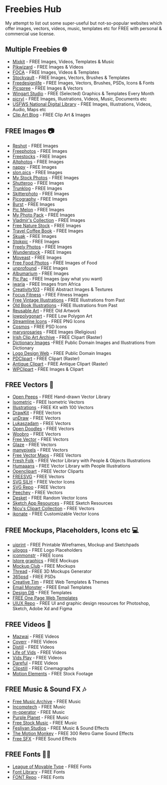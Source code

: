 # Freebies Hub
My attempt to list out some super-useful but not-so-popular websites which offer images, vectors, videos, music, templates etc for FREE with personal &amp; commercial use license.

## Multiple Freebies 🌐
<ul>
    <li><a data-cke-saved-href="https://mixkit.co/" href="https://mixkit.co/" rel="external nofollow">Mixkit</a> - FREE Images, Videos, Templates &amp; Music</li>
    <li><a data-cke-saved-href="https://pikwizard.com/" href="https://pikwizard.com/" rel="external nofollow">Pikwizard</a> - FREE Images &amp; Videos</li>
    <li><a data-cke-saved-href="https://focastock.com/" href="https://focastock.com/" rel="external nofollow">FOCA</a> - FREE Images, Videos &amp; Templates</li>
    <li><a data-cke-saved-href="https://www.stockvault.net/" href="https://www.stockvault.net/" rel="external nofollow">Stockvault</a> - FREE Images, Vectors, Brushes &amp; Templates</li>
    <li><a data-cke-saved-href="https://freedesignfile.com/" href="https://freedesignfile.com/" rel="external nofollow">Freedesignlife</a> - FREE Images, Vectors, Brushes, PSDs, Icons &amp; Fonts</li>
    <li><a data-cke-saved-href="https://picspree.com/en" href="https://picspree.com/en" rel="external nofollow">Picspree</a> - FREE Images &amp; Vectors</li>
    <li><a data-cke-saved-href="https://wingsart.studio/#subscribe" href="https://wingsart.studio/#subscribe" rel="external nofollow">Wingart Studio</a> - FREE (Selected) Graphics &amp; Templates Every Month</li>
    <li><a data-cke-saved-href="https://picryl.com/" href="https://picryl.com/" rel="external nofollow">picryl</a> - FREE Images, Illustrations, Videos, Music, Documents etc</li>
    <li><a data-cke-saved-href="https://digitalmedia.fws.gov/" href="https://digitalmedia.fws.gov/" rel="external nofollow">USFWS National Digital Library</a> - FREE Images, Illustrations, Videos, Audio, Maps etc</li>
    <li><a data-cke-saved-href="https://publicdomainclip-art.blogspot.com/" href="https://publicdomainclip-art.blogspot.com/" rel="external nofollow">Clip Art Blog</a> - FREE Clip Art &amp; Images</li>
</ul>

## FREE Images 📷
<ul>
    <li><a data-cke-saved-href="https://www.reshot.com/" href="https://www.reshot.com/" rel="external nofollow">Reshot</a> - FREE Images</li>
    <li><a data-cke-saved-href="https://freephotos.cc/" href="https://freephotos.cc/" rel="external nofollow">Freephotos</a> - FREE Images</li>
    <li><a data-cke-saved-href="https://www.freevector.com/" href="https://www.freevector.com/" rel="external nofollow">Freestocks</a> - FREE Images</li>
    <li><a data-cke-saved-href="https://altphotos.com/" href="https://altphotos.com/" rel="external nofollow">Altphotos</a> - FREE Images</li>
    <li><a data-cke-saved-href="https://www.nappy.co/" href="https://www.nappy.co/" rel="external nofollow">nappy</a> - FREE Images</li>
    <li><a data-cke-saved-href="https://www.slon.pics/" href="https://www.slon.pics/" rel="external nofollow">slon.pics</a> - FREE Images</li>
    <li><a data-cke-saved-href="https://mystock.themeisle.com/" href="https://mystock.themeisle.com/" rel="external nofollow">My Stock Photos</a> - FREE Images</li>
    <li><a data-cke-saved-href="http://shutteroo.com/" href="http://shutteroo.com/" rel="external nofollow">Shutteroo</a> - FREE Images</li>
    <li><a data-cke-saved-href="http://trunklog.com/" href="http://trunklog.com/" rel="external nofollow">Trunklog</a> - FREE Images</li>
    <li><a data-cke-saved-href="https://skitterphoto.com/" href="https://skitterphoto.com/" rel="external nofollow">Skitterphoto</a> - FREE Images</li>
    <li><a data-cke-saved-href="https://picography.co/" href="https://picography.co/" rel="external nofollow">Picography</a> - FREE Images</li>
    <li><a data-cke-saved-href="https://burst.shopify.com/" href="https://burst.shopify.com/" rel="external nofollow">Burst</a> - FREE Images</li>
    <li><a data-cke-saved-href="http://picmelon.com/" href="http://picmelon.com/" rel="external nofollow">Pic Melon</a> - FREE Images</li>
    <li><a data-cke-saved-href="https://myphotopack.com/" href="https://myphotopack.com/" rel="external nofollow">My Photo Pack</a> - FREE Images</li>
    <li><a data-cke-saved-href="https://goo.gl/photos/6TB8VNQ6ADSk9T729" href="https://goo.gl/photos/6TB8VNQ6ADSk9T729" rel="external nofollow">Vladmir&apos;s Collection</a> - FREE Images</li>
    <li><a data-cke-saved-href="https://freenaturestock.com/" href="https://freenaturestock.com/" rel="external nofollow">Free Nature Stock</a> - FREE Images</li>
    <li><a data-cke-saved-href="https://travelcoffeebook.com/" href="https://travelcoffeebook.com/" rel="external nofollow">Travel Coffee Book</a> - FREE Images</li>
    <li><a data-cke-saved-href="http://skuawk.com/" href="http://skuawk.com/" rel="external nofollow">Skuak</a> - FREE Images</li>
    <li><a data-cke-saved-href="https://stokpic.com/" href="https://stokpic.com/" rel="external nofollow">Stokpic</a> - FREE Images</li>
    <li><a data-cke-saved-href="https://freelyphotos.com/" href="https://freelyphotos.com/" rel="external nofollow">Freely Photos</a> - FREE Images</li>
    <li><a data-cke-saved-href="https://wunderstock.com/" href="https://wunderstock.com/" rel="external nofollow">Wunderstock</a> - FREE Images</li>
    <li><a data-cke-saved-href="https://moveast.me/" href="https://moveast.me/" rel="external nofollow">Moveast</a> - FREE Images</li>
    <li><a data-cke-saved-href="http://freefoodphotos.com/" href="http://freefoodphotos.com/" rel="external nofollow">Free Food Photos</a> - FREE Images of Food</li>
    <li><a data-cke-saved-href="http://unprofound.com/" href="http://unprofound.com/" rel="external nofollow">unprofound</a> - FREE Images</li>
    <li><a data-cke-saved-href="http://albumarium.com/" href="http://albumarium.com/" rel="external nofollow">Albumarium</a> - FREE Images</li>
    <li><a data-cke-saved-href="https://thepicpac.com/" href="https://thepicpac.com/" rel="external nofollow">Pic Pac</a> - FREE Images (pay what you want)</li>
    <li><a data-cke-saved-href="https://iwaria.com/" href="https://iwaria.com/" rel="external nofollow">iwaria</a> - FREE Images from Africa</li>
    <li><a data-cke-saved-href="http://creativity103.com/" href="http://creativity103.com/" rel="external nofollow">Creativity103</a> - FREE Abstract Images &amp; Textures</li>
    <li><a data-cke-saved-href="https://www.focusfitness.net/stock-photos/" href="https://www.focusfitness.net/stock-photos/" rel="external nofollow">Focus Fitness</a> - FREE Fitness Images</li>
    <li><a data-cke-saved-href="https://freevintageillustrations.com/" href="https://freevintageillustrations.com/" rel="external nofollow">Free Vintage Illustrations</a> - FREE Illustrations from Past</li>
    <li><a data-cke-saved-href="https://www.oldbookillustrations.com/" href="https://www.oldbookillustrations.com/" rel="external nofollow">Old Book Illustrations</a> - FREE Illustrations from Past</li>
    <li><a data-cke-saved-href="http://www.reusableart.com/" href="http://www.reusableart.com/" rel="external nofollow">Reusable Art</a> - FREE Old Artwork</li>
    <li><a data-cke-saved-href="https://www.lowpolygonart.com/" href="https://www.lowpolygonart.com/" rel="external nofollow">lowpolygonart</a> - FREE Low Polygon Art</li>
    <li><a data-cke-saved-href="https://www.streamlineicons.com/free/" href="https://www.streamlineicons.com/free/" rel="external nofollow">Streamline Icons</a> - FREE PNG Icons</li>
    <li><a data-cke-saved-href="https://dribbble.com/shots/2150452-Cosmos-free-icon-set-1/attachments/394013" href="https://dribbble.com/shots/2150452-Cosmos-free-icon-set-1/attachments/394013" rel="external nofollow">Cosmos</a> - FREE PSD Icons</li>
    <li><a data-cke-saved-href="http://marysrosaries.com/collaboration/" href="http://marysrosaries.com/collaboration/" rel="external nofollow">marysrosaries</a> - FREE Images (Religious)</li>
    <li><a data-cke-saved-href="http://www.eirefirst.com/clipart.html" href="http://www.eirefirst.com/clipart.html" rel="external nofollow">Irish Clip Art Archive</a> - FREE Clipart (Raster)</li>
    <li><a data-cke-saved-href="http://srufaculty.sru.edu/david.dailey/public/public_domain.htm" href="http://srufaculty.sru.edu/david.dailey/public/public_domain.htm" rel="external nofollow">Dictionary Images</a> -FREE Public Domain Images and Illustrations from Dictionary</li>
    <li><a data-cke-saved-href="http://www.logodesignweb.com/stockphoto/" href="http://www.logodesignweb.com/stockphoto/" rel="external nofollow">Logo Design Web</a> - FREE Public Domain Images</li>
    <li><a data-cke-saved-href="https://www.pdclipart.org/" href="https://www.pdclipart.org/" rel="external nofollow">PDClipart</a> - FREE Clipart (Raster)</li>
    <li><a data-cke-saved-href="https://antiqueclipart.com/" href="https://antiqueclipart.com/" rel="external nofollow">Antique Clipart</a> - FREE Antique Clipart (Raster)</li>
    <li><a data-cke-saved-href="https://wpclipart.com/" href="https://wpclipart.com/" rel="external nofollow">WPClipart</a> - FREE Images &amp; Clipart</li>
</ul>

## FREE Vectors 🎨
<ul>
    <li><a data-cke-saved-href="https://www.openpeeps.com/" href="https://www.openpeeps.com/" rel="external nofollow">Open Peeps</a> - FREE Hand-drawn Vector Library&nbsp;</li>
    <li><a data-cke-saved-href="https://isometric.online/" href="https://isometric.online/" rel="external nofollow">Isometric</a> - FREE Isometric Vectors</li>
    <li><a data-cke-saved-href="https://illlustrations.co/" href="https://illlustrations.co/" rel="external nofollow">Illustrations</a> - FREE Kit with 100 Vectors</li>
    <li><a data-cke-saved-href="https://www.drawkit.io/free" href="https://www.drawkit.io/free" rel="external nofollow">DrawKit</a> - FREE Vectors</li>
    <li><a data-cke-saved-href="https://undraw.co/" href="https://undraw.co/" rel="external nofollow">unDraw</a> - FREE Vectors</li>
    <li><a data-cke-saved-href="https://lukaszadam.com/illustrations" href="https://lukaszadam.com/illustrations" rel="external nofollow">Lukaszadam</a> - FREE Vectors</li>
    <li><a data-cke-saved-href="https://www.opendoodles.com/" href="https://www.opendoodles.com/" rel="external nofollow">Open Doodles</a> - FREE Vectors</li>
    <li><a data-cke-saved-href="https://woobro.design/" href="https://woobro.design/" rel="external nofollow">Woobro</a> - FREE Vectors</li>
    <li><a data-cke-saved-href="https://www.freevector.com/" href="https://www.freevector.com/" rel="external nofollow">Free Vector</a> - FREE Vectors</li>
    <li><a data-cke-saved-href="https://www.glazestock.com/" href="https://www.glazestock.com/" rel="external nofollow">Glaze</a> - FREE Vectors</li>
    <li><a data-cke-saved-href="https://www.manypixels.co/gallery/" href="https://www.manypixels.co/gallery/" rel="external nofollow">manypixels</a> - FREE Vectors</li>
    <li><a data-cke-saved-href="https://freevectormaps.com/" href="https://freevectormaps.com/" rel="external nofollow">Free Vector Maps</a> - FREE Vectors</li>
    <li><a data-cke-saved-href="https://fresh-folk.com/" href="https://fresh-folk.com/" rel="external nofollow">Fresh Folk</a> - FREE Vector Library with People &amp; Objects Illustrations</li>
    <li><a data-cke-saved-href="https://www.humaaans.com/" href="https://www.humaaans.com/" rel="external nofollow">Humaaans</a> - FREE Vector Library with People Illustrations</li>
    <li><a data-cke-saved-href="https://openclipart.org/" href="https://openclipart.org/" rel="external nofollow">Openclipart</a> - FREE Vector Cliparts</li>
    <li><a data-cke-saved-href="https://freesvg.org/" href="https://freesvg.org/" rel="external nofollow">FREESVG</a> - FREE Vectors</li>
    <li><a data-cke-saved-href="https://svgsilh.com/" href="https://svgsilh.com/" rel="external nofollow">SVG SILH</a> - FREE Vector Icons</li>
    <li><a data-cke-saved-href="https://www.svgrepo.com/" href="https://www.svgrepo.com/" rel="external nofollow">SVG Repo</a> - FREE Vectors</li>
    <li><a data-cke-saved-href="https://www.peecheey.com/" href="https://www.peecheey.com/" rel="external nofollow">Peechey</a> - FREE Vectors</li>
    <li><a data-cke-saved-href="https://desket.co/collections/icons/products/random-stuff-free-iconset" href="https://desket.co/collections/icons/products/random-stuff-free-iconset" rel="external nofollow">Desket</a> - FREE Random Vector Icons</li>
    <li><a data-cke-saved-href="https://www.sketchappsources.com/all-free-sources.html" href="https://www.sketchappsources.com/all-free-sources.html" rel="external nofollow">Sketch App Resources</a> - FREE Sketch Resources</li>
    <li><a data-cke-saved-href="http://clipart.nicubunu.ro/" href="http://clipart.nicubunu.ro/" rel="external nofollow">Nicu&apos;s Clipart Collection</a> - FREE Vectors</li>
    <li><a data-cke-saved-href="https://ikonate.com/" href="https://ikonate.com/" rel="external nofollow">ikonate</a> - FREE Customizable Vector Icons</li>
</ul>

## FREE Mockups, Placeholders, Icons etc 💻
<ul>
    <li><a data-cke-saved-href="https://uiprint.co/" href="https://uiprint.co/" rel="external nofollow">uiprint</a> - FREE Printable Wireframes, Mockup and Sketchpads</li>
    <li><a data-cke-saved-href="https://uilogos.co/" href="https://uilogos.co/" rel="external nofollow">uilogos</a> - FREE Logo Placeholders</li>
    <li><a data-cke-saved-href="https://iconmonstr.com/" href="https://iconmonstr.com/" rel="external nofollow">iconmonstr</a> - FREE Icons</li>
    <li><a data-cke-saved-href="https://www.ls.graphics/free-mockups" href="https://www.ls.graphics/free-mockups" rel="external nofollow">lstore graphics</a> - FREE Mockups</li>
    <li><a data-cke-saved-href="https://themockup.club/" href="https://themockup.club/" rel="external nofollow">Mockup Club</a> - FREE Mockups</li>
    <li><a data-cke-saved-href="https://threed.io/" href="https://threed.io/" rel="external nofollow">Thread</a> - FREE 3D Mockups Generator</li>
    <li><a data-cke-saved-href="https://365psd.com/" href="https://365psd.com/" rel="external nofollow">365psd</a> - FREE PSDs</li>
    <li><a data-cke-saved-href="https://www.creative-tim.com/templates/free" href="https://www.creative-tim.com/templates/free" rel="external nofollow">Creative Tim</a> - FREE Web Templates &amp; Themes</li>
    <li><a data-cke-saved-href="https://emailmonster.io/" href="https://emailmonster.io/" rel="external nofollow">Email Monster</a> - FREE Email Templates</li>
    <li><a data-cke-saved-href="https://www.designdb.co/" href="https://www.designdb.co/" rel="external nofollow">Design DB</a> - FREE Templates</li>
    <li><a data-cke-saved-href="https://freeonepagetemplates.com/" href="https://freeonepagetemplates.com/" rel="external nofollow">FREE One Page Web Templates</a></li>
    <li><a data-cke-saved-href="https://www.uiuxrepo.com/" href="https://www.uiuxrepo.com/" rel="external nofollow">UIUX Repo</a> - FREE UI and graphic design resources for Photoshop, Sketch, Adobe Xd and Figma</li>
</ul>

## FREE Videos 🎥
<ul>
    <li><a data-cke-saved-href="https://mazwai.com/" href="https://mazwai.com/" rel="external nofollow">Mazwai</a> - FREE Videos</li>
    <li><a data-cke-saved-href="https://coverr.co/" href="https://coverr.co/" rel="external nofollow">Coverr</a> - FREE Videos</li>
    <li><a data-cke-saved-href="https://www.wedistill.io/" href="https://www.wedistill.io/" rel="external nofollow">Distill</a> - FREE Videos</li>
    <li><a data-cke-saved-href="https://lifeofvids.com/" href="https://lifeofvids.com/" rel="external nofollow">Life of Vids</a> - FREE Videos</li>
    <li><a data-cke-saved-href="https://www.vidsplay.com/" href="https://www.vidsplay.com/" rel="external nofollow">Vids Play</a> - FREE Videos</li>
    <li><a data-cke-saved-href="https://www.dareful.com/" href="https://www.dareful.com/" rel="external nofollow">Dareful</a> - FREE Videos</li>
    <li><a data-cke-saved-href="http://www.clipstill.com/" href="http://www.clipstill.com/" rel="external nofollow">Clipstill</a> - FREE Cinemagraphs</li>
    <li><a data-cke-saved-href="https://www.motionelements.com/free/stock-footage" href="https://www.motionelements.com/free/stock-footage" rel="external nofollow">Motion Elements</a> - FREE Stock Footage</li>
</ul>

## FREE Music &amp; Sound FX 🎶
<ul>
    <li><a data-cke-saved-href="https://freemusicarchive.org/" href="https://freemusicarchive.org/" rel="external nofollow">Free Music Archive</a> - FREE Music</li>
    <li><a data-cke-saved-href="https://incompetech.com/" href="https://incompetech.com/" rel="external nofollow">Incomptech</a> - FREE Music</li>
    <li><a data-cke-saved-href="https://www.m-operator.com/" href="https://www.m-operator.com/" rel="external nofollow">m-operator</a> - FREE Music</li>
    <li><a data-cke-saved-href="https://www.purple-planet.com/" href="https://www.purple-planet.com/" rel="external nofollow">Purple Planet</a> - FREE Music</li>
    <li><a data-cke-saved-href="https://www.free-stock-music.com/" href="https://www.free-stock-music.com/" rel="external nofollow">Free Stock Music</a> - FREE Music</li>
    <li><a data-cke-saved-href="https://www.fesliyanstudios.com/" href="https://www.fesliyanstudios.com/" rel="external nofollow">Fesliyan Studios</a> - FREE Music &amp; Sound Effects</li>
    <li><a data-cke-saved-href="https://www.themotionmonkey.co.uk/free-resources/retro-arcade-sounds/" href="https://www.themotionmonkey.co.uk/free-resources/retro-arcade-sounds/" rel="external nofollow">The Motion Monkey</a> - FREE 300 Retro Game Sound Effects</li>
    <li><a data-cke-saved-href="https://www.freesfx.co.uk/" href="https://www.freesfx.co.uk/" rel="external nofollow">Free SFX</a> - FREE Sound Effects</li>
</ul>

## FREE Fonts ✍🏼
<ul>
    <li><a data-cke-saved-href="https://www.theleagueofmoveabletype.com/" href="https://www.theleagueofmoveabletype.com/" rel="external nofollow">League of Movable Type</a> - FREE Fonts</li>
    <li><a data-cke-saved-href="https://fontlibrary.org/" href="https://fontlibrary.org/" rel="external nofollow">Font Library</a> - FREE Fonts</li>
    <li><a data-cke-saved-href="https://www.fontrepo.com/" href="https://www.fontrepo.com/" rel="external nofollow">FONT Repo</a> - FREE Fonts</li>
</ul>

